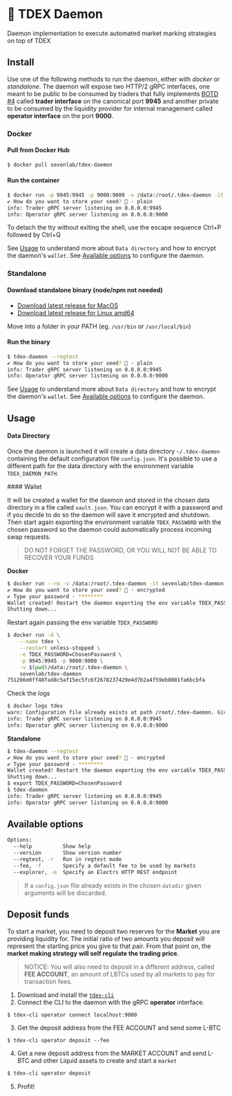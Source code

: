 # 💸 TDEX Daemon
Daemon implementation to execute automated market marking strategies on top of TDEX

## Install

Use one of the following methods to run the daemon, either with *docker* or *standalone*. The daemon will expose two HTTP/2 gRPC interfaces, one meant to be public to be consumed by traders that fully implements [BOTD #4](https://github.com/Sevenlab/tdex-specs/blob/master/04-trade-protocol.md) called **trader interface** on the canonical port **9945** and another private to be consumed by the liquidity provider for internal management called **operator interface** on the port **9000**.

### Docker

#### Pull from Docker Hub 

```sh
$ docker pull sevenlab/tdex-daemon
```

#### Run the container

```sh
$ docker run -p 9945:9945 -p 9000:9000 -v /data:/root/.tdex-daemon -it sevenlab/tdex-daemon --regtest
✔ How do you want to store your seed? 🔑 · plain
info: Trader gRPC server listening on 0.0.0.0:9945
info: Operator gRPC server listening on 0.0.0.0:9000
```
To detach the tty without exiting the shell, use the escape sequence Ctrl+P followed by Ctrl+Q

See [Usage](#usage) to understand more about `Data directory` and how to encrypt the daemon's `wallet`.
See [Available options](#available-options) to configure the daemon.

### Standalone

#### Download standalone binary (node/npm not needed)

* [Download latest release for MacOS](https://github.com/Sevenlab/tdex-cli/releases)
* [Download latest release for Linux amd64](https://github.com/Sevenlab/tdex-cli/releases)

Move into a folder in your PATH (eg. `/usr/bin` or `/usr/local/bin`)

#### Run the binary

```sh
$ tdex-daemon --regtest
✔ How do you want to store your seed? 🔑 · plain
info: Trader gRPC server listening on 0.0.0.0:9945
info: Operator gRPC server listening on 0.0.0.0:9000
```

See [Usage](#usage) to understand more about `Data directory` and how to encrypt the daemon's `wallet`.
See [Available options](#available-options) to configure the daemon.


## Usage

#### Data Directory

Once the daemon is launched it will create a data directory `~/.tdex-daemon` containing the default configuration file `config.json`. It's possible to use a different path for the data directory with the environment variable `TDEX_DAEMON_PATH`.

#### Wallet

It will be created a wallet for the daemon and stored in the chosen data directory in a file called `vault.json`.
You can encrypt it with a password and if you decide to do so the daemon will save it encrypted and shutdown.
Then start again exporting the environment variable `TDEX_PASSWORD` with the chosen password so the daemon could automatically process incoming swap requests. 
> DO NOT FORGET THE PASSWORD, OR YOU WILL NOT BE ABLE TO RECOVER YOUR FUNDS

**Docker**

```sh
$ docker run --rm -v /data:/root/.tdex-daemon -it sevenlab/tdex-daemon --regtest 
✔ How do you want to store your seed? 🔑 · encrypted
✔ Type your password · ********
Wallet created! Restart the daemon exporting the env variable TDEX_PASSWORD
Shutting down...
```

Restart again passing the env variable `TDEX_PASSWORD`

```sh
$ docker run -d \
    --name tdex \
    --restart unless-stopped \
    -e TDEX_PASSWORD=ChosenPassword \
    -p 9945:9945 -p 9000:9000 \
    -v $(pwd)/data:/root/.tdex-daemon \
    sevenlab/tdex-daemon
751266e0ff48fad8c5af15ec5fc6f2678237429e4d7b2a4f59eb8001fa6bcbfa
```

Check the logs

```sh
$ docker logs tdex
warn: Configuration file already exists at path /root/.tdex-daemon. Given arguments will be discarded
info: Trader gRPC server listening on 0.0.0.0:9945
info: Operator gRPC server listening on 0.0.0.0:9000
```

**Standalone**

```sh
$ tdex-daemon --regtest
✔ How do you want to store your seed? 🔑 · encrypted
✔ Type your password · ********
Wallet created! Restart the daemon exporting the env variable TDEX_PASSWORD
Shutting down...
$ export TDEX_PASSWORD=ChosenPassword
$ tdex-daemon
info: Trader gRPC server listening on 0.0.0.0:9945
info: Operator gRPC server listening on 0.0.0.0:9000
```

## Available options

```sh
Options:
  --help          Show help                                            
  --version       Show version number                                  
  --regtest, -r   Run in regtest mode                 
  --fee, -f       Specify a default fee to be used by markets
  --explorer, -e  Specify an Electrs HTTP REST endpoint                                         
```
> If a `config.json` file already exists in the chosen `datadir` given arguments will be discarded.



## Deposit funds

To start a market, you need to deposit two reserves for the **Market** you are providing liquidity for. 
The initial ratio of two amounts you deposit will represent the starting price you give to that pair. 
From that point on, the **market making strategy will self regulate the trading price**.

> NOTICE: You will also need to deposit in a different address, called **FEE ACCOUNT**, an amount of LBTCs used by all markets to pay for transaction fees.

1. Download and install the [`tdex-cli`](tdex-cli.md) 
2. Connect the CLI to the daemon with the gRPC **operator** interface. 
```sh
$ tdex-cli operator connect localhost:9000
```
3. Get the deposit address from the FEE ACCOUNT and send some L-BTC
```
$ tdex-cli operator deposit --fee
```
4. Get a new deposit address from the MARKET ACCOUNT and send L-BTC and other Liquid assets to create and start a `market`
```sh
$ tdex-cli operator deposit
```
5. Profit! 



